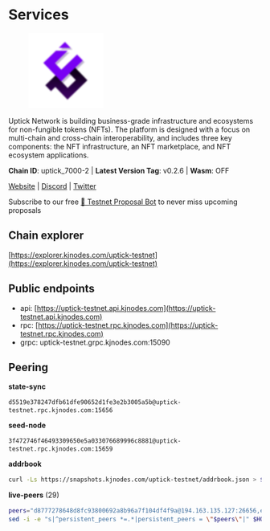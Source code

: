 # Services

<figure><img src="https://raw.githubusercontent.com/kj89/cosmos-images/main/logos/uptick.png" width="150" alt=""><figcaption></figcaption></figure>

Uptick Network is building business-grade infrastructure and  ecosystems for non-fungible tokens (NFTs). The platform is  designed with a focus on multi-chain and cross-chain interoperability,  and includes three key components: the NFT infrastructure, an NFT  marketplace, and NFT ecosystem applications.

**Chain ID**: uptick_7000-2 | **Latest Version Tag**: v0.2.6 | **Wasm**: OFF

[Website](https://uptick.network) | [Discord](https://discord.gg/UzeHS7fu5H) | [Twitter](https://twitter.com/uptickproject)



Subscribe to our free [🤖 Testnet Proposal Bot](https://t.me/kjnodes_testnet_proposal_bot) to never miss upcoming proposals


## Chain explorer
[https://explorer.kjnodes.com/uptick-testnet](https://explorer.kjnodes.com/uptick-testnet)

## Public endpoints

* api: [https://uptick-testnet.api.kjnodes.com](https://uptick-testnet.api.kjnodes.com)
* rpc: [https://uptick-testnet.rpc.kjnodes.com](https://uptick-testnet.rpc.kjnodes.com)
* grpc: uptick-testnet.grpc.kjnodes.com:15090

## Peering

**state-sync**

```text
d5519e378247dfb61dfe90652d1fe3e2b3005a5b@uptick-testnet.rpc.kjnodes.com:15656
```

**seed-node**

```text
3f472746f46493309650e5a033076689996c8881@uptick-testnet.rpc.kjnodes.com:15659
```

**addrbook**
```bash
curl -Ls https://snapshots.kjnodes.com/uptick-testnet/addrbook.json > $HOME/.uptickd/config/addrbook.json
```

**live-peers** (29)
```bash
peers="d8777278648d8fc93800692a8b96a7f104df4f9a@194.163.135.127:26656,eb5a3112a64944e2bd701ff8aa99ab95209c6310@185.198.27.110:26656,6a775f6034f64827a6220de07b1ad344284bbf51@194.163.155.84:46656,86f50af23369997882ca3988eabeba998b4f07cc@65.109.92.79:10656,b483acbcae7ccd1244f588144245e9d1124c3de5@88.99.56.200:26666,d5519e378247dfb61dfe90652d1fe3e2b3005a5b@65.109.68.190:15656,af5262526a0800a29a0a7194e1488a9fa62d0005@195.3.223.208:26656,11995495f726f4e4c2ab74862fdb30e87c167448@65.108.195.235:27656,1c66685cbf5c8dc0a739eb57c896d35eb2eed17c@65.109.50.106:28656,b9d3fe835ded0b93c39befad43fb3c4964ae740f@91.195.101.100:26656,962d620d21ce5caba3e765501dd9b309cfac234f@78.31.64.11:26356,a818920590d15226a206ec4c73b1c5c20c56a435@65.21.134.202:26666,2298edffe9306e4d9370233c1d29dab567829095@144.91.78.28:26656,1bb6d67af0dd1d452e294e9df430d07bccefe502@185.215.167.241:26656,878101ab9ad2402bfd700a3da58223778461c753@185.245.182.152:26656,8209dd8494a0df066e9de7594dff189b1c23a3e9@159.69.241.167:26656,7a4f1c0baa2ff31c02163fb658c4eb8d119193c7@95.214.52.173:18656,a489dcbd4c5b7ef20d77c51dba217e85c631f463@65.108.105.48:20456,1266d32b49d7472934028ed09454ebae1c7ce09e@65.108.71.80:26656,a3b3712dfd366c5c39f6a6b3265c88c4166da86a@161.97.93.245:26661,52cdb51fe8692dea11de23b8c97c9d947a6eb1c2@51.222.44.116:10656,7831b5c5cc90fa95ea99a0cea5d1ad07dfcc7b9c@185.245.183.187:26656,9d4d5e7c4f7c7cd0b7ef5fa580a0ea9e07f7bcc0@204.93.241.110:27656,6448141234bb5b99dd8644d0fe03438d3920b6b7@65.109.6.21:26656,aa30d4d1748553c3619d9d9b1121df0b99de87b1@45.88.188.93:56656,e24bde7fe207160442fe6b93ee376a739def5757@51.222.248.153:26656,7849e4320385434b0828a3e0206a3b69767393f6@65.109.91.227:26656,0afb5ce897e69eec34fb32bf87f4a2f93f79e0b3@65.109.65.210:30656,a0ba1a2b6caf31706d10d0ac8a456160c35dc9a0@38.242.208.19:26656"
sed -i -e "s|^persistent_peers *=.*|persistent_peers = \"$peers\"|" $HOME/.uptickd/config/config.toml
```
